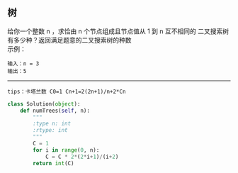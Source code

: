 ## 树
给你一个整数 n ，求恰由 n 个节点组成且节点值从 1 到 n 互不相同的 二叉搜索树 有多少种？返回满足题意的二叉搜索树的种数</br>
示例：
    
    输入：n = 3
    输出：5    
***    

    tips：卡塔兰数 C0=1 Cn+1=2(2n+1)/n+2*Cn

```PYTHON
class Solution(object):
    def numTrees(self, n):
        """
        :type n: int
        :rtype: int
        """
        C = 1
        for i in range(0, n):
            C = C * 2*(2*i+1)/(i+2)
        return int(C)

 ```
